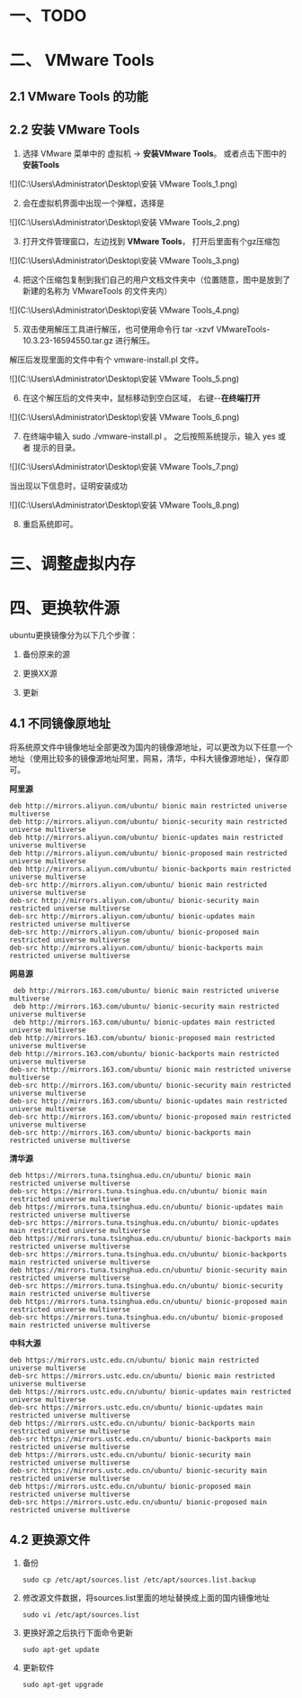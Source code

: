 



# 一、TODO



# 二、 VMware Tools



## 2.1 VMware Tools 的功能





## 2.2 安装 VMware Tools



1. 选择 VMware 菜单中的 虚拟机 -> **安装VMware Tools**。 或者点击下图中的 **安装Tools**

![](C:\Users\Administrator\Desktop\安装 VMware Tools_1.png)



2. 会在虚拟机界面中出现一个弹框，选择是

![](C:\Users\Administrator\Desktop\安装 VMware Tools_2.png)



3. 打开文件管理窗口，左边找到 **VMware Tools**， 打开后里面有个gz压缩包

![](C:\Users\Administrator\Desktop\安装 VMware Tools_3.png)



4. 把这个压缩包复制到我们自己的用户文档文件夹中（位置随意，图中是放到了新建的名称为 VMwareTools 的文件夹内）

![](C:\Users\Administrator\Desktop\安装 VMware Tools_4.png)

5.  双击使用解压工具进行解压，也可使用命令行 tar -xzvf VMwareTools-10.3.23-16594550.tar.gz 进行解压。

   解压后发现里面的文件中有个 vmware-install.pl 文件。

![](C:\Users\Administrator\Desktop\安装 VMware Tools_5.png)

6. 在这个解压后的文件夹中，鼠标移动到空白区域， 右键--**在终端打开**

![](C:\Users\Administrator\Desktop\安装 VMware Tools_6.png)



7. 在终端中输入 sudo ./vmware-install.pl 。 之后按照系统提示，输入 yes 或者 提示的目录。 

![](C:\Users\Administrator\Desktop\安装 VMware Tools_7.png)



当出现以下信息时，证明安装成功

![](C:\Users\Administrator\Desktop\安装 VMware Tools_8.png)



8. 重启系统即可。





# 三、调整虚拟内存













# 四、更换软件源

ubuntu更换镜像分为以下几个步骤：

1. 备份原来的源

2. 更换XX源

3. 更新



## 4.1 不同镜像原地址

将系统原文件中镜像地址全部更改为国内的镜像源地址，可以更改为以下任意一个地址（使用比较多的镜像源地址阿里，网易，清华，中科大镜像源地址），保存即可。



**阿里源**

```
deb http://mirrors.aliyun.com/ubuntu/ bionic main restricted universe multiverse
deb http://mirrors.aliyun.com/ubuntu/ bionic-security main restricted universe multiverse
deb http://mirrors.aliyun.com/ubuntu/ bionic-updates main restricted universe multiverse
deb http://mirrors.aliyun.com/ubuntu/ bionic-proposed main restricted universe multiverse
deb http://mirrors.aliyun.com/ubuntu/ bionic-backports main restricted universe multiverse
deb-src http://mirrors.aliyun.com/ubuntu/ bionic main restricted universe multiverse
deb-src http://mirrors.aliyun.com/ubuntu/ bionic-security main restricted universe multiverse
deb-src http://mirrors.aliyun.com/ubuntu/ bionic-updates main restricted universe multiverse
deb-src http://mirrors.aliyun.com/ubuntu/ bionic-proposed main restricted universe multiverse
deb-src http://mirrors.aliyun.com/ubuntu/ bionic-backports main restricted universe multiverse    
```

**网易源**

```
 deb http://mirrors.163.com/ubuntu/ bionic main restricted universe multiverse
 deb http://mirrors.163.com/ubuntu/ bionic-security main restricted universe multiverse
 deb http://mirrors.163.com/ubuntu/ bionic-updates main restricted universe multiverse
deb http://mirrors.163.com/ubuntu/ bionic-proposed main restricted universe multiverse
deb http://mirrors.163.com/ubuntu/ bionic-backports main restricted universe multiverse
deb-src http://mirrors.163.com/ubuntu/ bionic main restricted universe multiverse
deb-src http://mirrors.163.com/ubuntu/ bionic-security main restricted universe multiverse
deb-src http://mirrors.163.com/ubuntu/ bionic-updates main restricted universe multiverse
deb-src http://mirrors.163.com/ubuntu/ bionic-proposed main restricted universe multiverse
deb-src http://mirrors.163.com/ubuntu/ bionic-backports main restricted universe multiverse
```

**清华源**

```
deb https://mirrors.tuna.tsinghua.edu.cn/ubuntu/ bionic main restricted universe multiverse
deb-src https://mirrors.tuna.tsinghua.edu.cn/ubuntu/ bionic main restricted universe multiverse
deb https://mirrors.tuna.tsinghua.edu.cn/ubuntu/ bionic-updates main restricted universe multiverse
deb-src https://mirrors.tuna.tsinghua.edu.cn/ubuntu/ bionic-updates main restricted universe multiverse
deb https://mirrors.tuna.tsinghua.edu.cn/ubuntu/ bionic-backports main restricted universe multiverse
deb-src https://mirrors.tuna.tsinghua.edu.cn/ubuntu/ bionic-backports main restricted universe multiverse
deb https://mirrors.tuna.tsinghua.edu.cn/ubuntu/ bionic-security main restricted universe multiverse
deb-src https://mirrors.tuna.tsinghua.edu.cn/ubuntu/ bionic-security main restricted universe multiverse
deb https://mirrors.tuna.tsinghua.edu.cn/ubuntu/ bionic-proposed main restricted universe multiverse
deb-src https://mirrors.tuna.tsinghua.edu.cn/ubuntu/ bionic-proposed main restricted universe multiverse
```

**中科大源**

```
deb https://mirrors.ustc.edu.cn/ubuntu/ bionic main restricted universe multiverse
deb-src https://mirrors.ustc.edu.cn/ubuntu/ bionic main restricted universe multiverse
deb https://mirrors.ustc.edu.cn/ubuntu/ bionic-updates main restricted universe multiverse
deb-src https://mirrors.ustc.edu.cn/ubuntu/ bionic-updates main restricted universe multiverse
deb https://mirrors.ustc.edu.cn/ubuntu/ bionic-backports main restricted universe multiverse
deb-src https://mirrors.ustc.edu.cn/ubuntu/ bionic-backports main restricted universe multiverse
deb https://mirrors.ustc.edu.cn/ubuntu/ bionic-security main restricted universe multiverse
deb-src https://mirrors.ustc.edu.cn/ubuntu/ bionic-security main restricted universe multiverse
deb https://mirrors.ustc.edu.cn/ubuntu/ bionic-proposed main restricted universe multiverse
deb-src https://mirrors.ustc.edu.cn/ubuntu/ bionic-proposed main restricted universe multiverse
```



## 4.2 更换源文件

1. 备份

   ```
   sudo cp /etc/apt/sources.list /etc/apt/sources.list.backup 
   ```

   

2. 修改源文件数据，将sources.list里面的地址替换成上面的国内镜像地址

   ```
   sudo vi /etc/apt/sources.list
   ```

   

3. 更换好源之后执行下面命令更新

   ```
   sudo apt-get update
   ```

   

4. 更新软件

   ```
   sudo apt-get upgrade
   ```

   

